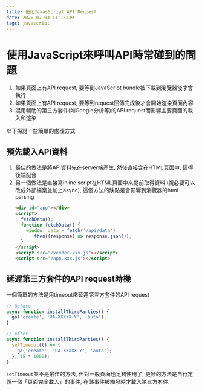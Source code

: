 ```yaml
---
title: 優化JavasScript API Request
date: 2020-07-03 11:15:39
tags: javascript
---
```

# 使用JavaScript來呼叫API時常碰到的問題

1. 如果頁面上有API request, 要等到JavaScript bundle被下載到瀏覽器後才會執行
2. 如果頁面上有API request, 要等到request回傳完成後才會開始渲染頁面內容
3. 混用輔助的第三方套件(如Google分析等)的API request而影響主要頁面的載入和渲染

以下探討一些簡單的處理方式

## 預先載入API資料
1. 最佳的做法是將API資料先在server端產生, 然後直接含在HTML頁面中, 這得後端配合
2. 另一個做法是直接寫inline script在HTML頁面中來提前取得資料 (視必要可以改成外部檔案並加上async), 這個方法的缺點是會影響到瀏覽器的html parsing
    ```html
    <div id="app"></div>
    <script>
      fetchData();
      function fetchData() {
        window._data = fetch('/api/data')
          .then((response) => response.json());
      }  
    </script>
    <script src="/vender.xxx.js"></script>
    <script src="/app.xxx.js"></script>
    ```


## 延遟第三方套件的API request時機
一個簡單的方法是用timeout來延遲第三方套件的API request
```JavaScript
// Before
async function installThirdParties() {
  ga('create', 'UA-XXXXX-Y', 'auto');
}

// After
async function installThirdParties() {
  setTimeout(() => {
    ga('create', 'UA-XXXXX-Y', 'auto');
  }, 15 * 1000);
}
```
```setTimeout```並不是最佳的方法, 但對一般頁面也足夠使用了, 更好的方法是自行定義一個「頁面完全載入」的事件, 在該事件被觸發時才載入第三方套件.
